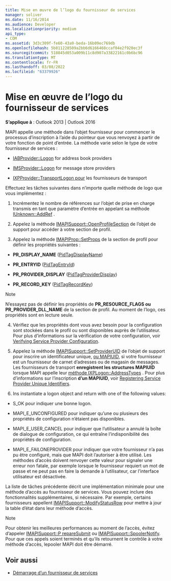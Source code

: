 ```yaml
---
title: Mise en œuvre de l’logo du fournisseur de services
manager: soliver
ms.date: 11/16/2014
ms.audience: Developer
ms.localizationpriority: medium
api_type:
- COM
ms.assetid: 3d3c309f-fe60-43a9-beda-16b09ec769db
ms.openlocfilehash: 5b811228509a2bb6d6166468ccaf04e2f928ec3f
ms.sourcegitcommit: 518845d053a009b11c8d907a33822161c0b6bc96
ms.translationtype: MT
ms.contentlocale: fr-FR
ms.lasthandoff: 03/08/2022
ms.locfileid: "63379926"
---
```

# <a name="implementing-service-provider-logon"></a>Mise en œuvre de l’logo du fournisseur de services

**S’applique à** : Outlook 2013 | Outlook 2016 
  
MAPI appelle une méthode dans l’objet fournisseur pour commencer le processus d’inscription à l’aide du pointeur que vous renvoyez à partir de votre fonction de point d’entrée. La méthode varie selon le type de votre fournisseur de services :
  
- [IABProvider::Logon](iabprovider-logon.md) for address book providers 
    
- [IMSProvider::Logon](imsprovider-logon.md) for message store providers 
    
- [IXPProvider::TransportLogon pour](ixpprovider-transportlogon.md) les fournisseurs de transport 
    
Effectuez les tâches suivantes dans n’importe quelle méthode de logo que vous implémentez :
  
1. Incrémentez le nombre de références sur l’objet de prise en charge transmis en tant que paramètre d’entrée en appelant sa méthode [IUnknown::AddRef](https://msdn.microsoft.com/library/ms691379%28v=VS.85%29.aspx) . 
    
2. Appelez la méthode [IMAPISupport::OpenProfileSection](imapisupport-openprofilesection.md) de l’objet de support pour accéder à votre section de profil. 
    
3. Appelez la méthode [IMAPIProp::SetProps](imapiprop-setprops.md) de la section de profil pour définir les propriétés suivantes : 
    
  - **PR_DISPLAY_NAME** ([PidTagDisplayName](pidtagdisplayname-canonical-property.md))
    
  - **PR_ENTRYID** ([PidTagEntryId](pidtagentryid-canonical-property.md))
    
  - **PR_PROVIDER_DISPLAY** ([PidTagProviderDisplay](pidtagproviderdisplay-canonical-property.md))
    
  - **PR_RECORD_KEY** ([PidTagRecordKey](pidtagrecordkey-canonical-property.md))
    
  > [!NOTE]
  > N’essayez pas de définir les propriétés de **PR_RESOURCE_FLAGS ou** **PR_PROVIDER_DLL_NAME** de la section de profil. Au moment de l’logo, ces propriétés sont en lecture seule. 
  
4. Vérifiez que les propriétés dont vous avez besoin pour la configuration sont stockées dans le profil ou sont disponibles auprès de l’utilisateur. Pour plus d’informations sur la vérification de votre configuration, voir [Verifying Service Provider Configuration](verifying-service-provider-configuration.md).
    
5. Appelez la méthode [IMAPISupport::SetProviderUID](imapisupport-setprovideruid.md) de l’objet de support pour inscrire un identificateur unique, [ou MAPIUID](mapiuid.md), si votre fournisseur est un fournisseur de carnet d’adresses ou de magasin de messages. Les fournisseurs de transport **enregistrent les structures MAPIUID** lorsque MAPI appelle leur [méthode IXPLogon::AddressTypes](ixplogon-addresstypes.md) . Pour plus d’informations sur l’inscription **d’un MAPIUID**, voir [Registering Service Provider Unique Identifiers](registering-service-provider-unique-identifiers.md).
    
6. Ins instantiate a logon object and return with one of the following values:
    
  - S_OK pour indiquer une bonne logon.
    
  - MAPI_E_UNCONFIGURED pour indiquer qu’une ou plusieurs des propriétés de configuration n’étaient pas disponibles.
    
  - MAPI_E_USER_CANCEL pour indiquer que l’utilisateur a annulé la boîte de dialogue de configuration, ce qui entraîne l’indisponibilité des propriétés de configuration.
    
  - MAPI_E_FAILONEPROVIDER pour indiquer que votre fournisseur n’a pas pu être configuré, mais que MAPI doit l’autoriser à être utilisé. Les méthodes d’accès doivent renvoyer cette valeur pour signaler une erreur non fatale, par exemple lorsque le fournisseur requiert un mot de passe et ne peut pas en faire la demande à l’utilisateur, car l’interface utilisateur est désactivée. 
    
La liste de tâches précédente décrit une implémentation minimale pour une méthode d’accès au fournisseur de services. Vous pouvez inclure des fonctionnalités supplémentaires, si nécessaire. Par exemple, certains fournisseurs appellent [IMAPISupport::ModifyStatusRow](imapisupport-modifystatusrow.md) pour mettre à jour la table d’état dans leur méthode d’accès. 
  
> [!NOTE]
> Pour obtenir les meilleures performances au moment de l’accès, évitez d’appeler [IMAPISupport::P repareSubmit](imapisupport-preparesubmit.md) ou [IMAPISupport::SpoolerNotify](imapisupport-spoolernotify.md). Pour que ces appels soient terminés et qu’ils retournent le contrôle à votre méthode d’accès, lepooler MAPI doit être démarré. 
  
## <a name="see-also"></a>Voir aussi

- [Démarrage d’un fournisseur de services](starting-a-service-provider.md)

